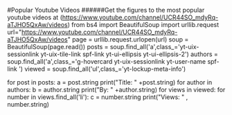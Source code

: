 #Popular Youtube Videos
######Get the figures to the most popular youtube videos at (https://www.youtube.com/channel/UCR44SO_mdyRq-aTJHO5QxAw/videos)
from bs4 import BeautifulSoup
import urllib.request
url="https://www.youtube.com/channel/UCR44SO_mdyRq-aTJHO5QxAw/videos"
page = urllib.request.urlopen(url)
soup = BeautifulSoup(page.read())
posts = soup.find_all('a',class_='yt-uix-sessionlink yt-uix-tile-link  spf-link  yt-ui-ellipsis yt-ui-ellipsis-2')
authors = soup.find_all('a',class_='g-hovercard yt-uix-sessionlink yt-user-name  spf-link ')
viewed = soup.find_all('ul',class_='yt-lockup-meta-info')

for post in posts:
	a = post.string
	print("Title: " +post.string) 
for author in authors:
	b = author.string
	print("By: " +author.string) 
for views in viewed:
	for number in views.find_all('li'):
		c = number.string
		print("Views: " , number.string)
